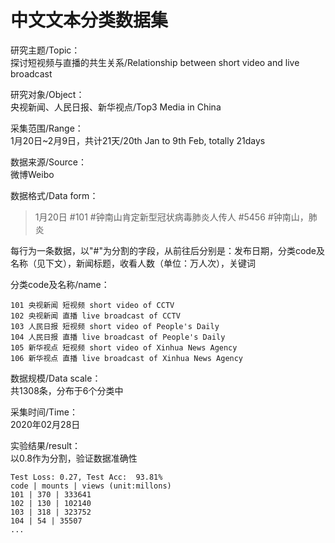   中文文本分类数据集  
  ===  
  
  研究主题/Topic：  
  探讨短视频与直播的共生关系/Relationship between short video and live broadcast    
  
  研究对象/Object：  
  央视新闻、人民日报、新华视点/Top3 Media in China     
  
  采集范围/Range：  
  1月20日~2月9日，共计21天/20th Jan to 9th Feb, totally 21days    
  
  数据来源/Source：  
  微博Weibo  
  
  数据格式/Data form：  
  >1月20日 #101 #钟南山肯定新型冠状病毒肺炎人传人 #5456 #钟南山，肺炎  
  
  每行为一条数据，以"#"为分割的字段，从前往后分别是：发布日期，分类code及名称（见下文），新闻标题，收看人数（单位：万人次），关键词  
  
  分类code及名称/name：  
  
    101 央视新闻 短视频 short video of CCTV  
    102 央视新闻 直播 live broadcast of CCTV  
    103 人民日报 短视频 short video of People's Daily  
    104 人民日报 直播 live broadcast of People's Daily  
    105 新华视点 短视频 short video of Xinhua News Agency  
    106 新华视点 直播 live broadcast of Xinhua News Agency  
  
  数据规模/Data scale：  
  共1308条，分布于6个分类中  
  
  采集时间/Time：  
  2020年02月28日  
  
  实验结果/result：  
  以0.8作为分割，验证数据准确性  
  
    Test Loss: 0.27, Test Acc:  93.81%  
    code | mounts | views (unit:millons)   
    101 | 370 | 333641   
    102 | 130 | 102140   
    103 | 318 | 323752   
    104 | 54 | 35507   
    ...
